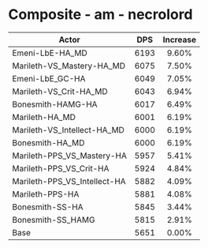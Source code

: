 # Composite - am - necrolord
| Actor | DPS | Increase |
|---|:---:|:---:|
|Emeni-LbE-HA_MD|6193|9.60%|
|Marileth-VS_Mastery-HA_MD|6075|7.50%|
|Emeni-LbE_GC-HA|6049|7.05%|
|Marileth-VS_Crit-HA_MD|6043|6.94%|
|Bonesmith-HAMG-HA|6017|6.49%|
|Marileth-HA_MD|6001|6.19%|
|Marileth-VS_Intellect-HA_MD|6000|6.19%|
|Bonesmith-HA_MD|6000|6.19%|
|Marileth-PPS_VS_Mastery-HA|5957|5.41%|
|Marileth-PPS_VS_Crit-HA|5924|4.84%|
|Marileth-PPS_VS_Intellect-HA|5882|4.09%|
|Marileth-PPS-HA|5881|4.08%|
|Bonesmith-SS-HA|5845|3.44%|
|Bonesmith-SS_HAMG|5815|2.91%|
|Base|5651|0.00%|
